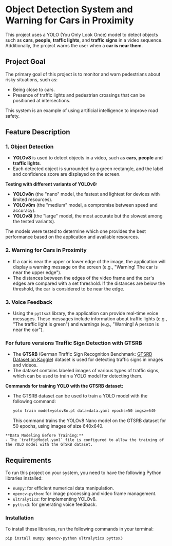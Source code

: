 # Object Detection System and Warning for Cars in Proximity

This project uses a YOLO (You Only Look Once) model to detect objects such as **cars**, **people**, **traffic lights**, and **traffic signs** in a video sequence. Additionally, the project warns the user when a **car is near them**.

## Project Goal

The primary goal of this project is to monitor and warn pedestrians about risky situations, such as:

- Being close to cars.
- Presence of traffic lights and pedestrian crossings that can be positioned at intersections.

This system is an example of using artificial intelligence to improve road safety.

## Feature Description

### 1. **Object Detection**  
   - **YOLOv8** is used to detect objects in a video, such as **cars**, **people** and **traffic lights**.
   - Each detected object is surrounded by a green rectangle, and the label and confidence score are displayed on the screen.

   **Testing with different variants of YOLOv8:**
   - **YOLOv8n** (the "nano" model, the fastest and lightest for devices with limited resources).
   - **YOLOv8m** (the "medium" model, a compromise between speed and accuracy).
   - **YOLOv8l** (the "large" model, the most accurate but the slowest among the tested variants).

   The models were tested to determine which one provides the best performance based on the application and available resources.

### 2. **Warning for Cars in Proximity**
   - If a car is near the upper or lower edge of the image, the application will display a warning message on the screen (e.g., "Warning! The car is near the upper edge").
   - The distances between the edges of the video frame and the car's edges are compared with a set threshold. If the distances are below the threshold, the car is considered to be near the edge.

### 3. **Voice Feedback**
   - Using the `pyttsx3` library, the application can provide real-time voice messages. These messages include information about traffic lights (e.g., "The traffic light is green") and warnings (e.g., "Warning! A person is near the car").

### For future versions **Traffic Sign Detection with GTSRB**
   - The **GTSRB** (German Traffic Sign Recognition Benchmark: [GTSRB Dataset on Kaggle](https://www.kaggle.com/datasets/meowmeowmeowmeowmeow/gtsrb-german-traffic-sign/data)) dataset is used for detecting traffic signs in images and videos.
   - The dataset contains labeled images of various types of traffic signs, which can be used to train a YOLO model for detecting them.

   **Commands for training YOLO with the GTSRB dataset:**
   - The GTSRB dataset can be used to train a YOLO model with the following command:
     ```bash
     yolo train model=yolov8n.pt data=data.yaml epochs=50 imgsz=640
     ```
     This command trains the YOLOv8 Nano model on the GTSRB dataset for 50 epochs, using images of size 640x640.

    **Data Modeling Before Training:**
    - The `trafficModel.yaml` file is configured to allow the training of the YOLO model with the GTSRB dataset.

## Requirements

To run this project on your system, you need to have the following Python libraries installed:

- `numpy`: for efficient numerical data manipulation.
- `opencv-python`: for image processing and video frame management.
- `ultralytics`: for implementing YOLOv8.
- `pyttsx3`: for generating voice feedback.

### Installation

To install these libraries, run the following commands in your terminal:

```bash
pip install numpy opencv-python ultralytics pyttsx3
